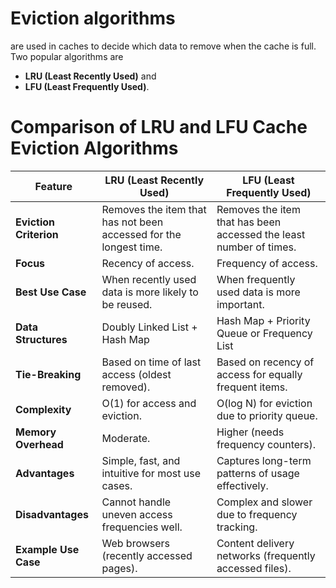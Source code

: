 # Eviction algorithms
are used in caches to decide which data to remove when the cache is full. Two popular algorithms are 
- **LRU (Least Recently Used)** and
-  **LFU (Least Frequently Used)**.

# Comparison of LRU and LFU Cache Eviction Algorithms

| **Feature**            | **LRU (Least Recently Used)**                      | **LFU (Least Frequently Used)**                    |
|-------------------------|---------------------------------------------------|---------------------------------------------------|
| **Eviction Criterion**  | Removes the item that has not been accessed for the longest time. | Removes the item that has been accessed the least number of times. |
| **Focus**              | Recency of access.                                 | Frequency of access.                              |
| **Best Use Case**       | When recently used data is more likely to be reused. | When frequently used data is more important.      |
| **Data Structures**     | Doubly Linked List + Hash Map                     | Hash Map + Priority Queue or Frequency List       |
| **Tie-Breaking**        | Based on time of last access (oldest removed).    | Based on recency of access for equally frequent items. |
| **Complexity**          | O(1) for access and eviction.                     | O(log N) for eviction due to priority queue.      |
| **Memory Overhead**     | Moderate.                                         | Higher (needs frequency counters).               |
| **Advantages**          | Simple, fast, and intuitive for most use cases.   | Captures long-term patterns of usage effectively. |
| **Disadvantages**       | Cannot handle uneven access frequencies well.     | Complex and slower due to frequency tracking.     |
| **Example Use Case**    | Web browsers (recently accessed pages).           | Content delivery networks (frequently accessed files). |
